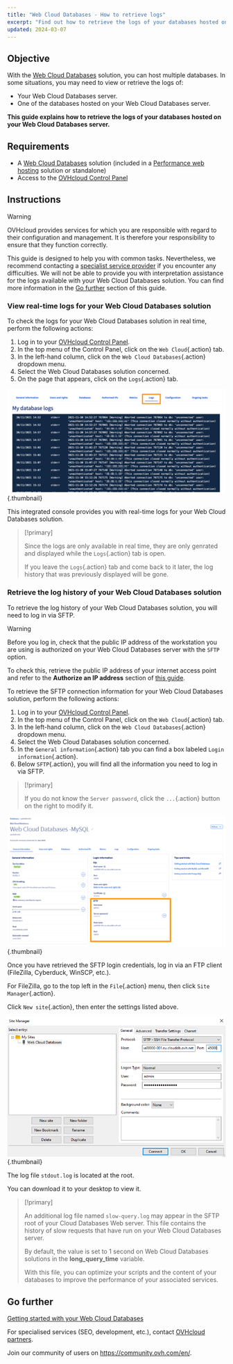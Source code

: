 ```yaml
---
title: "Web Cloud Databases - How to retrieve logs"
excerpt: "Find out how to retrieve the logs of your databases hosted on your Web Cloud Databases server"
updated: 2024-03-07
---
```


## Objective

With the [Web Cloud Databases](https://www.ovhcloud.com/en/web-cloud/databases/) solution, you can host multiple databases. In some situations, you may need to view or retrieve the logs of:

- Your Web Cloud Databases server.
- One of the databases hosted on your Web Cloud Databases server.

**This guide explains how to retrieve the logs of your databases hosted on your Web Cloud Databases server.**

## Requirements

- A [Web Cloud Databases](https://www.ovhcloud.com/en/web-cloud/databases/) solution (included in a [Performance web hosting](/links/web/hosting) solution or standalone)
- Access to the [OVHcloud Control Panel](/links/manager)

## Instructions

> [!warning]
>
> OVHcloud provides services for which you are responsible with regard to their configuration and management. It is therefore your responsibility to ensure that they function correctly.
>
> This guide is designed to help you with common tasks. Nevertheless, we recommend contacting a [specialist service provider](/links/partner) if you encounter any difficulties. We will not be able to provide you with interpretation assistance for the logs available with your Web Cloud Databases solution. You can find more information in the [Go further](#go-further) section of this guide.
>

### View real-time logs for your Web Cloud Databases solution

To check the logs for your Web Cloud Databases solution in real time, perform the following actions:

1. Log in to your [OVHcloud Control Panel](/links/manager).
2. In the top menu of the Control Panel, click on the `Web Cloud`{.action} tab.
3. In the left-hand column, click on the `Web Cloud Databases`{.action} dropdown menu.
4. Select the Web Cloud Databases solution concerned.
5. On the page that appears, click on the `Logs`{.action} tab.

![Web Cloud Databases](images/tab-with-logs.png){.thumbnail}

This integrated console provides you with real-time logs for your Web Cloud Databases solution.

> [!primary]
>
> Since the logs are only available in real time, they are only genrated and displayed while the `Logs`{.action} tab is open.
>
> If you leave the `Logs`{.action} tab and come back to it later, the log history that was previously displayed will be gone.
>

### Retrieve the log history of your Web Cloud Databases solution

To retrieve the log history of your Web Cloud Databases solution, you will need to log in via SFTP.

> [!warning]
>
> Before you log in, check that the public IP address of the workstation you are using is authorized on your Web Cloud Databases server with the `SFTP` option.
>
> To check this, retrieve the public IP address of your internet access point and refer to the **Authorize an IP address** section of [this guide](/pages/web_cloud/web_cloud_databases/starting_with_clouddb).
>

To retrieve the SFTP connection information for your Web Cloud Databases solution, perform the following actions:

1. Log in to your [OVHcloud Control Panel](/links/manager).
2. In the top menu of the Control Panel, click on the `Web Cloud`{.action} tab.
3. In the left-hand column, click on the `Web Cloud Databases`{.action} dropdown menu.
4. Select the Web Cloud Databases solution concerned.
5. In the `General information`{.action} tab you can find a box labeled `Login information`{.action}.
6. Below `SFTP`{.action}, you will find all the information you need to log in via SFTP.

> [!primary]
>
> If you do not know the `Server password`, click the `...`{.action} button on the right to modify it.
>

![Web Cloud Databases](images/sftp-login.png){.thumbnail}

Once you have retrieved the SFTP login credentials, log in via an FTP client (FileZilla, Cyberduck, WinSCP, etc.).

For FileZilla, go to the top left in the `File`{.action} menu, then click `Site Manager`{.action}.

Click `New site`{.action}, then enter the settings listed above.

![Web Cloud Databases](images/site-manager.png){.thumbnail}

The log file `stdout.log` is located at the root.

You can download it to your desktop to view it.

> [!primary]
>
> An additional log file named `slow-query.log` may appear in the SFTP root of your Cloud Databases Web server.
> This file contains the history of slow requests that have run on your Web Cloud Databases server. 
> 
> By default, the value is set to 1 second on Web Cloud Databases solutions in the **long_query_time** variable.
> 
> With this file, you can optimize your scripts and the content of your databases to improve the performance of your associated services.
>

## Go further <a name="go-further"></a>

[Getting started with your Web Cloud Databases](/pages/web_cloud/web_cloud_databases/starting_with_clouddb)
 
For specialised services (SEO, development, etc.), contact [OVHcloud partners](/links/partner).
  
Join our community of users on <https://community.ovh.com/en/>.